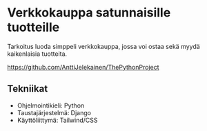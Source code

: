 # Verkkokauppa satunnaisille tuotteille
Tarkoitus luoda simppeli verkkokauppa, jossa voi ostaa sekä myydä kaikenlaisia tuotteita.

https://github.com/AnttiJelekainen/ThePythonProject

## Tekniikat

* Ohjelmointikieli: Python
* Taustajärjestelmä: Django
* Käyttöliittymä: Tailwind/CSS

